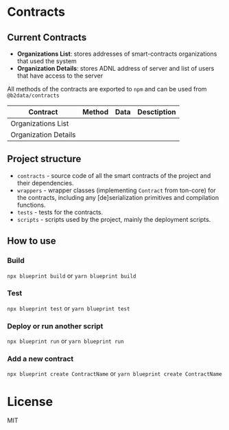# Contracts

## Current Contracts

- **Organizations List**: stores addresses of smart-contracts organizations that used the system
- **Organization Details**: stores ADNL address of server and list of users that have access to the server


All methods of the contracts are exported to `npm` and can be used from `@b2data/contracts`

| Contract              |Method       | Data        | Desctiption   |
|-----------------------|-------------|-------------|---------------|
| Organizations List    |
| Organization Details  |



## Project structure

-   `contracts` - source code of all the smart contracts of the project and their dependencies.
-   `wrappers` - wrapper classes (implementing `Contract` from ton-core) for the contracts, including any [de]serialization primitives and compilation functions.
-   `tests` - tests for the contracts.
-   `scripts` - scripts used by the project, mainly the deployment scripts.

## How to use

### Build

`npx blueprint build` or `yarn blueprint build`

### Test

`npx blueprint test` or `yarn blueprint test`

### Deploy or run another script

`npx blueprint run` or `yarn blueprint run`

### Add a new contract

`npx blueprint create ContractName` or `yarn blueprint create ContractName`

# License
MIT
